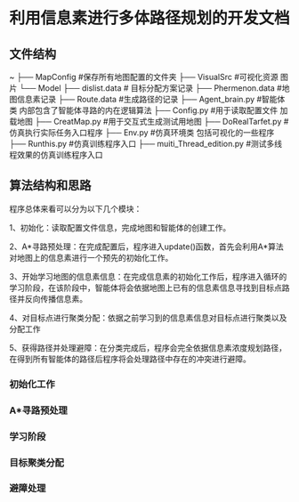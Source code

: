 # 利用信息素进行多体路径规划的开发文档

## 文件结构

~
├── MapConfig    #保存所有地图配置的文件夹
├── VisualSrc	#可视化资源 图片
└── Model
    ├── dislist.data	# 目标分配方案记录
    ├── Phermenon.data	#地图信息素记录
    ├── Route.data	#生成路径的记录
├── Agent_brain.py	#智能体类 内部包含了智能体寻路的内在逻辑算法
├── Config.py	#用于读取配置文件 加载地图
├── CreatMap.py	#用于交互式生成测试用地图
├── DoRealTarfet.py	#仿真执行实际任务入口程序
├── Env.py	#仿真环境类 包括可视化的一些程序
├── Runthis.py	#仿真训练程序入口
├── muiti_Thread_edition.py	#测试多线程效果的仿真训练程序入口

## 算法结构和思路

程序总体来看可以分为以下几个模块：

1、初始化：读取配置文件信息，完成地图和智能体的创建工作。

2、A*寻路预处理：在完成配置后，程序进入update()函数，首先会利用A\*算法对地图上的信息素进行一个预先的初始化工作。

3、开始学习地图的信息素信息：在完成信息素的初始化工作后，程序进入循环的学习阶段，在该阶段中，智能体将会依据地图上已有的信息素信息寻找到目标点路径并反向传播信息素。

4、对目标点进行聚类分配：依据之前学习到的信息素信息对目标点进行聚类以及分配工作

5、获得路径并处理避障：在分类完成后，程序会完全依据信息素浓度规划路径，在得到所有智能体的路径后程序将会处理路径中存在的冲突进行避障。

### 初始化工作

### A*寻路预处理

### 学习阶段

### 目标聚类分配

### 避障处理